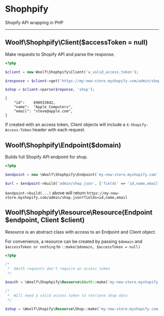 # Shophpify
Shopify API wrapping in PHP

---


## Woolf\Shophpify\Client($accessToken = null)

Make requests to Shopify API and parse the response.

```php
<?php

$client = new Woolf\Shophpify\Client('a_valid_access_token');

$response = $client->get('https://my-new-store.myshopify.com/admin/shop?fields=id,name,email');

$shop = $client->parse($reponse, 'shop');

```

```
[
    "id":    690933842,
    "name":  "Apple Computers",
    "email": "steve@apple.com",
]
```

If created with an access token, Client objects will include a `X-Shopify-Access-Token` header with each request.


## Woolf\Shophpify\Endpoint($domain)

Builds full Shopify API endpoint for shop.

```php
<?php

$endpoint = new \Woolf\Shophpify\Endpoint('my-new-store.myshopify.com');

$url = $endpoint->build('admin/shop.json', ['fields' => 'id,name,email']);

```

`$endpoint->build(...)` above will return `https://my-new-store.myshopify.com/admin/shop.json?fields=id,name,email`


## Woolf\Shophpify\Resource\Resource(Endpoint $endpoint, Client $client)

Resource is an abstract class with access to an Endpoint and Client object.

For convenience, a resource can be created by passing `$domain` and `$accessToken or nothing` to `::make($domain, $accessToken = null)`

```php
<?php

/*
 *  OAuth requests don't require an access token  
 */

$oauth = \Woolf\Shophpify\Resource\OAuth::make('my-new-store.myshopify.com');

/*
 *  Will need a valid access token to retrieve shop data
 */
 
$shop = \Woolf\Shopify\Resource\Shop::make('my-new-store.myshopify.com', 'a_valid_access_token');

```
